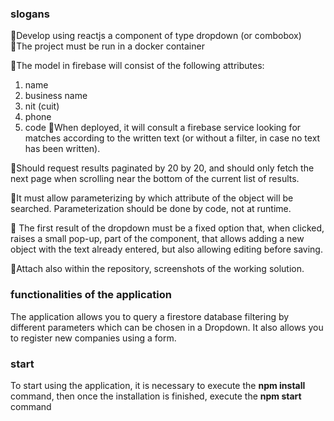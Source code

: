 ### slogans

🔴Develop using reactjs a component of type dropdown (or combobox)
🔴The project must be run in a docker container

🔴The model in firebase will consist of the following attributes:
1. name
2. business name
3. nit (cuit)
4. phone
5. code
🔴When deployed, it will consult a firebase service looking for matches according to the written text (or without a filter, in case no text has been written).

🔴Should request results paginated by 20 by 20, and should only fetch the next page when scrolling near the bottom of the current list of results.


🔴It must allow parameterizing by which attribute of the object will be searched. Parameterization should be done by code, not at runtime.

🔴 The first result of the dropdown must be a fixed option that, when clicked, raises a small pop-up, part of the component, that allows adding a new object with the text already entered, but also allowing editing before saving.

🔴Attach also within the repository, screenshots of the working solution.


### functionalities of the application

The application allows you to query a firestore database filtering by different parameters which can be chosen in a Dropdown.
It also allows you to register new companies using a form.

### start

To start using the application, it is necessary to execute the **npm install** command, then once the installation is finished, execute the **npm start** command







